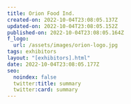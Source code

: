 ```yaml
---
title: Orion Food Ind.
created-on: 2022-10-04T23:08:05.137Z
updated-on: 2022-10-04T23:08:05.152Z
published-on: 2022-10-04T23:08:05.164Z
f_logo:
  url: /assets/images/orion-logo.jpg
tags: exhibitors
layout: "[exhibitors].html"
date: 2022-10-04T23:08:05.177Z
seo:
  noindex: false
  twitter:title: summary
  twitter:card: summary
---
```

